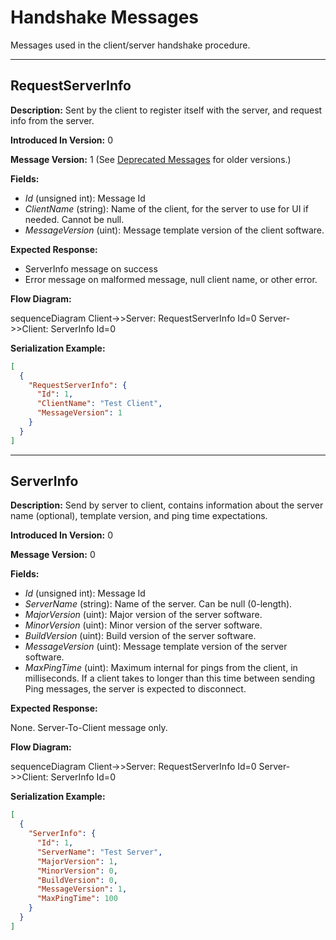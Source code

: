 # Handshake Messages

Messages used in the client/server handshake procedure.

---
## RequestServerInfo

**Description:** Sent by the client to register itself with the server, and request info from the server.

**Introduced In Version:** 0

**Message Version:** 1 (See [Deprecated Messages](deprecated.md#requestserverinfo-version-0) for older versions.)

**Fields:**

* _Id_ \(unsigned int\): Message Id
* _ClientName_ \(string\): Name of the client, for the server to use for UI if needed. Cannot be null.
* _MessageVersion_ \(uint\): Message template version of the client software.

**Expected Response:**

* ServerInfo message on success
* Error message on malformed message, null client name, or other error.

**Flow Diagram:**

<mermaid>
sequenceDiagram
    Client->>Server: RequestServerInfo Id=0
    Server->>Client: ServerInfo Id=0
</mermaid>

**Serialization Example:**

```json
[
  {
    "RequestServerInfo": {
      "Id": 1,
      "ClientName": "Test Client",
      "MessageVersion": 1
    }
  }
]
```
---
## ServerInfo

**Description:** Send by server to client, contains information about the server name \(optional\), template version, and ping time expectations.

**Introduced In Version:** 0

**Message Version:** 0

**Fields:**

* _Id_ \(unsigned int\): Message Id
* _ServerName_ \(string\): Name of the server. Can be null \(0-length\).
* _MajorVersion_ \(uint\): Major version of the server software.
* _MinorVersion_ \(uint\): Minor version of the server software.
* _BuildVersion_ \(uint\): Build version of the server software.
* _MessageVersion_ \(uint\): Message template version of the server software.
* _MaxPingTime_ \(uint\): Maximum internal for pings from the client, in milliseconds. If a client takes to longer than this time between sending Ping messages, the server is expected to disconnect.

**Expected Response:**

None. Server-To-Client message only.

**Flow Diagram:**

<mermaid>
sequenceDiagram
    Client->>Server: RequestServerInfo Id=0
    Server->>Client: ServerInfo Id=0
</mermaid>

**Serialization Example:**

```json
[
  {
    "ServerInfo": {
      "Id": 1,
      "ServerName": "Test Server",
      "MajorVersion": 1,
      "MinorVersion": 0,
      "BuildVersion": 0,
      "MessageVersion": 1,
      "MaxPingTime": 100
    }
  }
]
```



